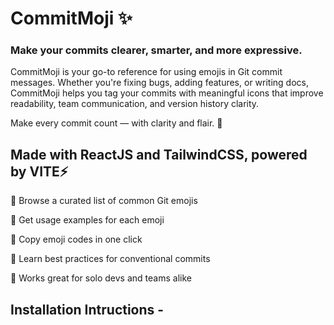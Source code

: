 # CommitMoji ✨

### Make your commits clearer, smarter, and more expressive.

CommitMoji is your go-to reference for using emojis in Git commit messages. Whether you're fixing bugs, adding features, or writing docs, CommitMoji helps you tag your commits with meaningful icons that improve readability, team communication, and version history clarity.

Make every commit count — with clarity and flair. 🚀

## Made with ReactJS and TailwindCSS, powered by VITE⚡

🔹 Browse a curated list of common Git emojis

🔹 Get usage examples for each emoji

🔹 Copy emoji codes in one click

🔹 Learn best practices for conventional commits

🔹 Works great for solo devs and teams alike

## Installation Intructions -